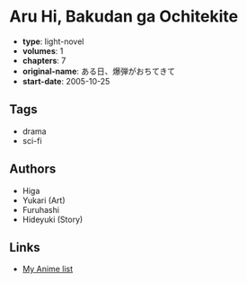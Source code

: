# Aru Hi, Bakudan ga Ochitekite

-   **type**: light-novel
-   **volumes**: 1
-   **chapters**: 7
-   **original-name**: ある日、爆弾がおちてきて
-   **start-date**: 2005-10-25

## Tags

-   drama
-   sci-fi

## Authors

-   Higa
-   Yukari (Art)
-   Furuhashi
-   Hideyuki (Story)

## Links

-   [My Anime list](https://myanimelist.net/manga/57967/Aru_Hi_Bakudan_ga_Ochitekite)

